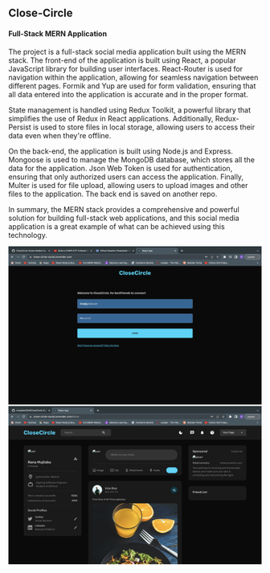 <h2> Close-Circle </h2>
<h4> Full-Stack MERN Application </h4>

The project is a full-stack social media application built using the MERN stack. The front-end of the application is built using React, a popular JavaScript library for building user interfaces. React-Router is used for navigation within the application, allowing for seamless navigation between different pages. Formik and Yup are used for form validation, ensuring that all data entered into the application is accurate and in the proper format.

State management is handled using Redux Toolkit, a powerful library that simplifies the use of Redux in React applications. Additionally, Redux-Persist is used to store files in local storage, allowing users to access their data even when they're offline.

On the back-end, the application is built using Node.js and Express. Mongoose is used to manage the MongoDB database, which stores all the data for the application. Json Web Token is used for authentication, ensuring that only authorized users can access the application. Finally, Multer is used for file upload, allowing users to upload images and other files to the application.
The back end is saved on another repo.

In summary, the MERN stack provides a comprehensive and powerful solution for building full-stack web applications, and this social media application is a great example of what can be achieved using this technology.

![Alt Text](dark-login.png)
![Alt Text](dark-home-page.png)
